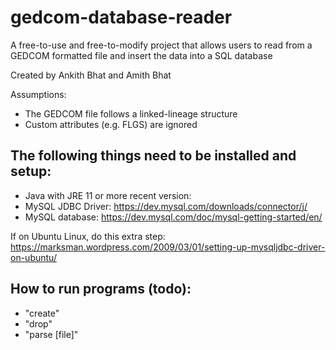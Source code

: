 # gedcom-database-reader
A free-to-use and free-to-modify project that allows users to read from a GEDCOM formatted file and insert the data into a SQL database

Created by Ankith Bhat and Amith Bhat

Assumptions:
- The GEDCOM file follows a linked-lineage structure
- Custom attributes (e.g. FLGS) are ignored

The following things need to be installed and setup:
-
- Java with JRE 11 or more recent version:
- MySQL JDBC Driver: https://dev.mysql.com/downloads/connector/j/
- MySQL database: https://dev.mysql.com/doc/mysql-getting-started/en/

If on Ubuntu Linux, do this extra step:
https://marksman.wordpress.com/2009/03/01/setting-up-mysqljdbc-driver-on-ubuntu/

How to run programs (todo):
-
- "create"
- "drop"
- "parse [file]"
